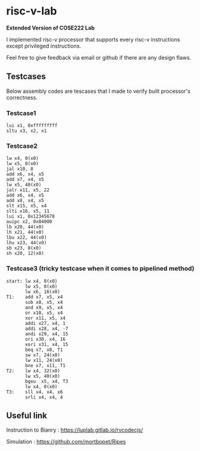 # risc-v-lab
**Extended Version of COSE222 Lab**

I implemented risc-v processor that supports every risc-v instructions except privileged instructions.

Feel free to give feedback via email or github if there are any design flaws.

## Testcases
Below assembly codes are tescases that I made to verify built processor's correctness.

### Testcase1
```
lui x1, 0xfffffffff
sltu x3, x2, x1
```

### Testcase2
```
lw x4, 0(x0)
lw x5, 0(x0)
jal x10, 8
add x6, x4, x5
add x7, x4, x5
lw x5, 40(x0)
jalr x11, x5, 22
add x6, x4, x5
add x8, x4, x5
slt x15, x5, x4
slti x16, x5, 11
lui x1, 0x12345678
auipc x2, 0x04000
lb x20, 44(x0)
lh x21, 44(x0)
lbu x22, 44(x0)
lhu x23, 44(x0)
sb x23, 8(x0)
sh x20, 12(x0)
```

### Testcase3 (tricky testcase when it comes to pipelined method)
```
start: lw x4, 0(x0)
       lw x5, 8(x0)
       lw x6, 16(x0)
T1:    add x7, x5, x4
       sub x8, x5, x4
       and x9, x5, x4
       or x10, x5, x4
       xor x11, x5, x4
       addi x27, x4, 1
       addi x28, x4, -7
       andi x29, x4, 15
       ori x30, x4, 16
       xori x31, x4, 15
       beq x7, x8, T1
       sw x7, 24(x0)
       lw x11, 24(x0)
       bne x7, x11, T1 
T2:    lw x4, 32(x0) 
       lw x5, 40(x0) 
       bgeu  x5, x4, T3
       lw x4, 0(x0)
T3:    sll x4, x4, x6
       srli x4, x4, 4
```

## Useful link
Instruction to Bianry : https://luplab.gitlab.io/rvcodecjs/

Simulation            : https://github.com/mortbopet/Ripes
